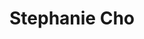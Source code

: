 # Stephanie Cho 

<!--
**stephaniee-ui/stephaniee-ui** is a ✨ _special_ ✨ repository because its `README.md` (this file) appears on your GitHub profile.

Here are some ideas to get you started:
#####   .
- 🌱 I’m currently learning ...
- 👯 I’m looking to collaborate on ...
- 🤔 I’m looking for help with ...
- 💬 Ask me about ...
- 📫 How to reach me: ...
- 😄 Pronouns: ...
- ⚡ Fun fact: ...
-->
